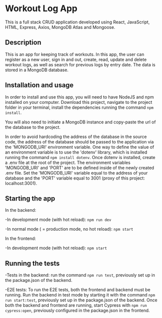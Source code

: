 # Workout Log App

This is a full stack CRUD application developed using React, JavaScript, HTML, Express, Axios, MongoDB Atlas and Mongoose.

## Description

This is an app for keeping track of workouts. In this app, the user can register as a new user, sign in and out, create, read, update and delete workout logs, as well as search for previous logs by entry date. The data is stored in a MongoDB database.

## Installation and usage

In order to install and use this app, you will need to have NodeJS and npm installed on your computer. Download this project, navigate to the project folder in your terminal, install the dependencies running the command `npm install`.

You will also need to initiate a MongoDB instance and copy-paste the url of the database to the project.

In order to avoid hardcoding the address of the database in the source code, the address of the database should be passed to the application via the 'MONGODB_URI' environment variable. One way to define the value of an environment variable is to use the 'dotenv' library, which is installed running the command `npm install dotenv`. Once dotenv is installed, create a .env file at the root of the project. The environment variables 'MONGODB_URI' and 'PORT' are to be defined inside of the newly created .env file. Set the 'MONGODB_URI' variable equal to the address of your database and the 'PORT' variable equal to 3001 (proxy of this project: localhost:3001).

## Starting the app

In the backend:

-In development mode (with hot reload): `npm run dev`

-In normal mode ( = production mode, no hot reload): `npm start`

In the frontend:

-In development mode (with hot reload): `npm start`

## Running the tests

-Tests in the backend: run the command `npm run test`, previously set up in the package.json of the backend.

-E2E tests: To run the E2E tests, both the frontend and backend must be running. Run the backend in test mode by starting it with the command `npm run start:test`, previously set up in the package.json of the backend. Once both the backend and frontend are running, start Cypress with `npm run cypress:open`, previously configured in the package.json in the frontend.
